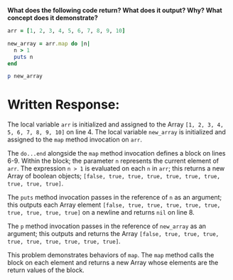 **What does the following code return? What does it output? Why? What concept does it demonstrate?**

```ruby
arr = [1, 2, 3, 4, 5, 6, 7, 8, 9, 10]

new_array = arr.map do |n|
  n > 1
  puts n
end

p new_array
```
# Written Response:

The local variable `arr` is initialized and assigned to the Array `[1, 2, 3, 4, 5, 6, 7, 8, 9, 10]` on line 4. The local variable `new_array` is initialized and assigned to the `map` method invocation on `arr`.

The `do...end` alongside the `map` method invocation defines a block on lines 6-9. Within the block; the parameter `n` represents the current element of `arr`. The expression `n > 1` is evaluated on each `n` in `arr`; this returns a new Array of boolean objects; `[false, true, true, true, true, true, true, true, true, true]`.

The `puts` method invocation passes in the reference of `n` as an argument; this outputs each Array element `[false, true, true, true, true, true, true, true, true, true]` on a newline and returns `nil` on line 8.

The `p` method invocation passes in the reference of `new_array` as an argument; this outputs and returns the Array `[false, true, true, true, true, true, true, true, true, true]`.

This problem demonstrates behaviors of `map`. The `map` method calls the block on each element and returns a new Array whose elements are the return values of the block.